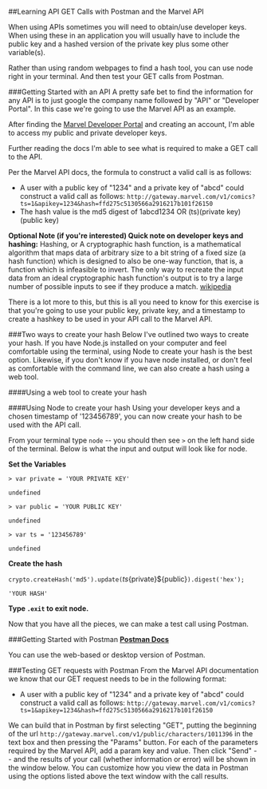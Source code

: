 ##Learning API GET Calls with Postman and the Marvel API

When using APIs sometimes you will need to obtain/use developer keys. When using these in an application you will usually have to include the public key and a hashed version of the private key plus some other variable(s).

Rather than using random webpages to find a hash tool, you can use node right in your terminal. And then test your GET calls from Postman.

###Getting Started with an API
A pretty safe bet to find the information for any API is to just google the company name followed by "API" or "Developer Portal". In this case we're going to use the Marvel API as an example.

After finding the [Marvel Developer Portal](http://developer.marvel.com/) and creating an account, I'm able to access my public and private developer keys.

Further reading the docs I'm able to see what is required to make a GET call to the API.

Per the Marvel API docs, the formula to construct a valid call is as follows:
* A user with a public key of "1234" and a private key of "abcd" could construct a valid call as follows: `http://gateway.marvel.com/v1/comics?ts=1&apikey=1234&hash=ffd275c5130566a2916217b101f26150`
* The hash value is the md5 digest of 1abcd1234 OR (ts)(private key)(public key)

**Optional Note (if you're interested) Quick note on developer keys and hashing:** Hashing, or A cryptographic hash function, is a mathematical algorithm that maps data of arbitrary size to a bit string of a fixed size (a hash function) which is designed to also be one-way function, that is, a function which is infeasible to invert. The only way to recreate the input data from an ideal cryptographic hash function's output is to try a large number of possible inputs to see if they produce a match. [wikipedia](https://en.wikipedia.org/wiki/Cryptographic_hash_function)

There is a lot more to this, but this is all you need to know for this exercise is that you're going to use your public key, private key, and a timestamp to create a hashkey to be used in your API call to the Marvel API. 

###Two ways to create your hash
Below I've outlined two ways to create your hash. If you have Node.js installed on your computer and feel comfortable using the terminal, using Node to create your hash is the best option. Likewise, if you don't know if you have node installed, or don't feel as comfortable with the command line, we can also create a hash using a web tool.

####Using a web tool to create your hash

####Using Node to create your hash
Using your developer keys and a chosen timestamp of '123456789', you can now create your hash to be used with the API call.

From your terminal type `node` -- you should then see `>` on the left hand side of the terminal. Below is what the input and output will look like for node.

**Set the Variables**

`> var private = 'YOUR PRIVATE KEY'`

`undefined`

`> var public = 'YOUR PUBLIC KEY'`

`undefined`

`> var ts = '123456789'`

`undefined`

**Create the hash**

`crypto.createHash('md5').update(`${ts}${private}${public}`).digest('hex');`

`'YOUR HASH'`

**Type `.exit` to exit node.**

Now that you have all the pieces, we can make a test call using Postman.

###Getting Started with Postman
**[Postman Docs](https://www.getpostman.com/)**

You can use the web-based or desktop version of Postman.

###Testing GET requests with Postman
From the Marvel API documentation we know that our GET request needs to be in the following format:
* A user with a public key of "1234" and a private key of "abcd" could construct a valid call as follows: `http://gateway.marvel.com/v1/comics?ts=1&apikey=1234&hash=ffd275c5130566a2916217b101f26150`

We can build that in Postman by first selecting "GET", putting  the beginning of the url `http://gateway.marvel.com/v1/public/characters/1011396`
in the text box and then pressing the "Params" button. For each of the parameters required by the Marvel API, add a param key and value. Then click "Send" -- and the results of your call (whether information or error) will be shown in the window below. You can customize how you view the data in Postman using the options listed above the text window with the call results.
